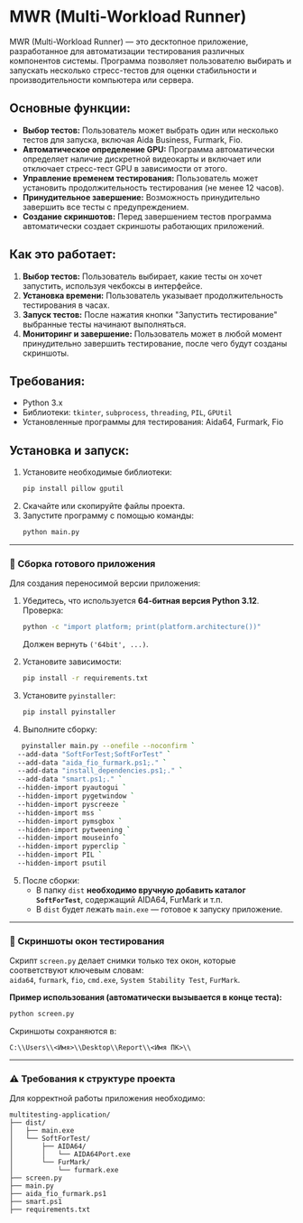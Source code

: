 # MWR (Multi-Workload Runner)

MWR (Multi-Workload Runner) — это десктопное приложение, разработанное для автоматизации тестирования различных компонентов системы. Программа позволяет пользователю выбирать и запускать несколько стресс-тестов для оценки стабильности и производительности компьютера или сервера.

## Основные функции:

- **Выбор тестов:** Пользователь может выбрать один или несколько тестов для запуска, включая Aida Business, Furmark, Fio.
- **Автоматическое определение GPU:** Программа автоматически определяет наличие дискретной видеокарты и включает или отключает стресс-тест GPU в зависимости от этого.
- **Управление временем тестирования:** Пользователь может установить продолжительность тестирования (не менее 12 часов).
- **Принудительное завершение:** Возможность принудительно завершить все тесты с предупреждением.
- **Создание скриншотов:** Перед завершением тестов программа автоматически создает скриншоты работающих приложений.

## Как это работает:

1. **Выбор тестов:** Пользователь выбирает, какие тесты он хочет запустить, используя чекбоксы в интерфейсе.
2. **Установка времени:** Пользователь указывает продолжительность тестирования в часах.
3. **Запуск тестов:** После нажатия кнопки "Запустить тестирование" выбранные тесты начинают выполняться.
4. **Мониторинг и завершение:** Пользователь может в любой момент принудительно завершить тестирование, после чего будут созданы скриншоты.

## Требования:

- Python 3.x
- Библиотеки: `tkinter`, `subprocess`, `threading`, `PIL`, `GPUtil`
- Установленные программы для тестирования: Aida64, Furmark, Fio

## Установка и запуск:

1. Установите необходимые библиотеки:
   ```bash
   pip install pillow gputil
   ```
2. Скачайте или скопируйте файлы проекта.
3. Запустите программу с помощью команды:
   ```bash
   python main.py
   ```

---

### 🚀 Сборка готового приложения

Для создания переносимой версии приложения:

1. Убедитесь, что используется **64-битная версия Python 3.12**.  
   Проверка:
   ```bash
   python -c "import platform; print(platform.architecture())"
   ```
   Должен вернуть `('64bit', ...)`.

2. Установите зависимости:
   ```bash
   pip install -r requirements.txt
   ```

3. Установите `pyinstaller`:
   ```bash
   pip install pyinstaller
   ```

4. Выполните сборку:
```bash
   pyinstaller main.py --onefile --noconfirm `
  --add-data "SoftForTest;SoftForTest" `
  --add-data "aida_fio_furmark.ps1;." `
  --add-data "install_dependencies.ps1;." `
  --add-data "smart.ps1;." `
  --hidden-import pyautogui `
  --hidden-import pygetwindow `
  --hidden-import pyscreeze `
  --hidden-import mss `
  --hidden-import pymsgbox `
  --hidden-import pytweening `
  --hidden-import mouseinfo `
  --hidden-import pyperclip `
  --hidden-import PIL `
  --hidden-import psutil

```

5. После сборки:
   - В папку `dist` **необходимо вручную добавить каталог `SoftForTest`**, содержащий AIDA64, FurMark и т.п.
   - В `dist` будет лежать `main.exe` — готовое к запуску приложение.

---

### 📸 Скриншоты окон тестирования

Скрипт `screen.py` делает снимки только тех окон, которые соответствуют ключевым словам:  
`aida64`, `furmark`, `fio`, `cmd.exe`, `System Stability Test`, `FurMark`.

**Пример использования (автоматически вызывается в конце теста):**
```bash
python screen.py
```

Скриншоты сохраняются в:
```
C:\\Users\\<Имя>\\Desktop\\Report\\<Имя ПК>\\
```

---

### ⚠️ Требования к структуре проекта

Для корректной работы приложения необходимо:

```
multitesting-application/
├── dist/
│   ├── main.exe
│   └── SoftForTest/
│       ├── AIDA64/
│       │   └── AIDA64Port.exe
│       └── FurMark/
│           └── furmark.exe
├── screen.py
├── main.py
├── aida_fio_furmark.ps1
├── smart.ps1
├── requirements.txt
```
